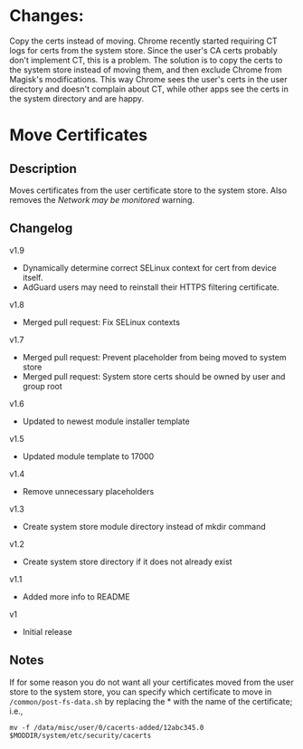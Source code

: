# Changes:
Copy the certs instead of moving. Chrome recently started requiring CT logs for certs from the system store.
Since the user's CA certs probably don't implement CT, this is a problem. The solution is to copy the certs
to the system store instead of moving them, and then exclude Chrome from Magisk's modifications.
This way Chrome sees the user's certs in the user directory and doesn't complain about CT,
while other apps see the certs in the system directory and are happy.

# **Move Certificates**
## Description
Moves certificates from the user certificate store to the system store. Also removes the *Network may be monitored* warning.

## Changelog
v1.9
* Dynamically determine correct SELinux context for cert from device itself.
* AdGuard users may need to reinstall their HTTPS filtering certificate.

v1.8
* Merged pull request: Fix SELinux contexts

v1.7

* Merged pull request: Prevent placeholder from being moved to system store
* Merged pull request: System store certs should be owned by user and group root

v1.6

* Updated to newest module installer template 

v1.5

* Updated module template to 17000

v1.4

* Remove unnecessary placeholders

v1.3

* Create system store module directory instead of mkdir command

v1.2

* Create system store directory if it does not already exist

v1.1

  * Added more info to README

v1

  * Initial release

## Notes
If for some reason you do not want all your certificates moved from the user store to the system store, you can specify which certificate to move in `/common/post-fs-data.sh` by replacing the * with the name of the certificate; i.e.,
```
mv -f /data/misc/user/0/cacerts-added/12abc345.0 $MODDIR/system/etc/security/cacerts
```


